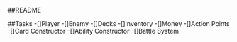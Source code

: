 ##README

##Tasks
-[]Player
-[]Enemy
-[]Decks
-[]Inventory
-[]Money
-[]Action Points
-[]Card Constructor
-[]Ability Constructor
-[]Battle System